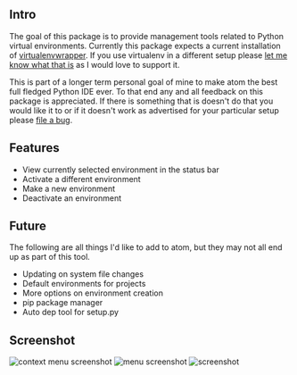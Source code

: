 ## Intro

The goal of this package is to provide management tools related to Python
virtual environments. Currently this package expects a current installation of
[virtualenvwrapper](https://pypi.python.org/pypi/virtualenvwrapper). If you use
virtualenv in a different setup please
[let me know what that is](https://github.com/jhutchins/virtualenv/issues/new)
as I would love to support it.

This is part of a longer term personal goal of mine to make
atom the best full fledged Python IDE ever. To that end any and all feedback on
this package is appreciated. If there is something that is doesn't do that you
would like it to or if it doesn't work as advertised for your particular setup
please
[file a bug](https://github.com/jhutchins/virtualenv/issues/new).

## Features

* View currently selected environment in the status bar
* Activate a different environment
* Make a new environment
* Deactivate an environment

## Future

The following are all things I'd like to add to atom, but they may not all end
up as part of this tool.

* Updating on system file changes
* Default environments for projects
* More options on environment creation
* pip package manager
* Auto dep tool for setup.py

## Screenshot

![context menu screenshot](http://github.com/jhutchins/virtualenv/raw/master/screenshots/contextMenu.png)
![menu screenshot](http://github.com/jhutchins/virtualenv/raw/master/screenshots/menu.png)
![screenshot](https://github.com/jhutchins/virtualenv/raw/master/screenshots/screenshot.png)

